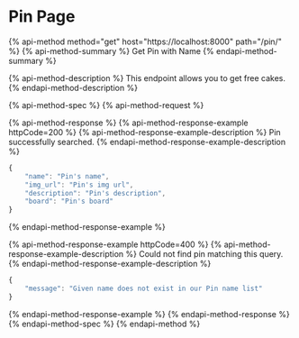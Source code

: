 # Pin Page

{% api-method method="get" host="https://localhost:8000" path="/pin/<name>" %}
{% api-method-summary %}
Get Pin with Name
{% endapi-method-summary %}

{% api-method-description %}
This endpoint allows you to get free cakes.
{% endapi-method-description %}

{% api-method-spec %}
{% api-method-request %}

{% api-method-response %}
{% api-method-response-example httpCode=200 %}
{% api-method-response-example-description %}
Pin successfully searched.
{% endapi-method-response-example-description %}

```javascript
{
    "name": "Pin's name",
    "img_url": "Pin's img url",
    "description": "Pin's description",
    "board": "Pin's board"
}
```
{% endapi-method-response-example %}

{% api-method-response-example httpCode=400 %}
{% api-method-response-example-description %}
Could not find pin matching this query.
{% endapi-method-response-example-description %}

```javascript
{
    "message": "Given name does not exist in our Pin name list"
}
```
{% endapi-method-response-example %}
{% endapi-method-response %}
{% endapi-method-spec %}
{% endapi-method %}



